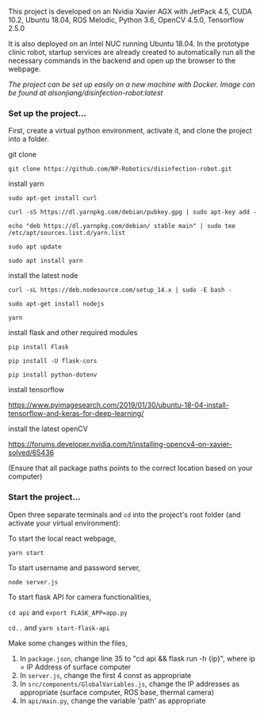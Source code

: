 This project is developed on an Nvidia Xavier AGX with JetPack 4.5, CUDA 10.2, Ubuntu 18.04, ROS Melodic, Python 3.6, OpenCV 4.5.0, Tensorflow 2.5.0

It is also deployed on an Intel NUC running Ubuntu 18.04. In the prototype clinic robot, startup services are already created to automatically run all the necessary commands in the backend and open up the browser to the webpage. 

*The project can be set up easily on a new machine with Docker. Image can be found at alsonjiang/disinfection-robot:latest*

### Set up the project...

First, create a virtual python environment, activate it, and clone the project into a folder.

git clone

`git clone https://github.com/NP-Robotics/disinfection-robot.git`

install yarn

`sudo apt-get install curl`

`curl -sS https://dl.yarnpkg.com/debian/pubkey.gpg | sudo apt-key add -`

`echo "deb https://dl.yarnpkg.com/debian/ stable main" | sudo tee /etc/apt/sources.list.d/yarn.list`

`sudo apt update`

`sudo apt install yarn`

install the latest node

`curl -sL https://deb.nodesource.com/setup_14.x | sudo -E bash -`

`sudo apt-get install nodejs`

`yarn`

install flask and other required modules

`pip install Flask`

`pip install -U flask-cors`

`pip install python-dotenv`

install tensorflow

https://www.pyimagesearch.com/2019/01/30/ubuntu-18-04-install-tensorflow-and-keras-for-deep-learning/

install the latest openCV

https://forums.developer.nvidia.com/t/installing-opencv4-on-xavier-solved/65436

(Ensure that all package paths points to the correct location based on your computer)


### Start the project...

Open three separate terminals and `cd` into the project's root folder (and activate your virtual environment):

To start the local react webpage,

`yarn start`

To start username and password server,

`node server.js`

To start flask API for camera functionalities,

`cd api` and `export FLASK_APP=app.py`

`cd..` and `yarn start-flask-api`

Make some changes within the files,

1. In `package.json`, change line 35 to "cd api && flask run -h {ip}", where ip = IP Address of surface computer
2. In `server.js`, change the first 4 const as appropriate
3. In `src/components/GlobalVariables.js`, change the IP addresses as appropriate (surface computer, ROS base, thermal camera)
4. In `api/main.py`, change the variable 'path' as appropriate
